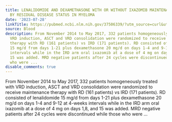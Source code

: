 ```yaml
---
title: LENALIDOMIDE AND DEXAMETHASONE WITH OR WITHOUT IXAZOMIB MAINTENANCE TAILORED
  BY RESIDUAL DISEASE STATUS IN MYELOMA
date: '2023-07-28'
linkTitle: https://pubmed.ncbi.nlm.nih.gov/37506339/?utm_source=curl&utm_medium=rss&utm_campaign=journals&utm_content=7603509&fc=None&ff=20230729181011&v=2.17.9.post6+86293ac
source: Blood
description: From November 2014 to May 2017, 332 patients homogeneously treated with
  VRD induction, ASCT and VRD consolidation were randomized to receive maintenance
  therapy with RD (161 patients) vs IRD (171 patients). RD consisted of lenalidomide
  15 mg/d from days 1-21 plus dexamethasone 20 mg/d on days 1-4 and 9-12 at 4-weeks
  intervals while in the IRD arm oral ixazomib at a dose of 4 mg on days 1,8, and
  15 was added. MRD negative patients after 24 cycles were discontinued while those
  who were ...
disable_comments: true
---
```

From November 2014 to May 2017, 332 patients homogeneously treated with VRD induction, ASCT and VRD consolidation were randomized to receive maintenance therapy with RD (161 patients) vs IRD (171 patients). RD consisted of lenalidomide 15 mg/d from days 1-21 plus dexamethasone 20 mg/d on days 1-4 and 9-12 at 4-weeks intervals while in the IRD arm oral ixazomib at a dose of 4 mg on days 1,8, and 15 was added. MRD negative patients after 24 cycles were discontinued while those who were ...